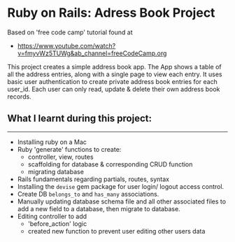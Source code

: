 # Ruby on Rails: Adress Book Project

Based on 'free code camp' tutorial found at
 - https://www.youtube.com/watch?v=fmyvWz5TUWg&ab_channel=freeCodeCamp.org


This project creates a simple address book app. 
The App shows a table of all the address entries, along with a single page to view each entry.
It uses basic user authentication to create private address book entries for each user_id.
Each user can only read, update & delete their own address book records.


## What I learnt during this project:
--------------------
- Installing ruby on a Mac
- Ruby 'generate' functions to create:
    - controller, view, routes
    - scaffolding for database & corresponding CRUD function
    - migrating database
- Rails fundamentals regarding partials, routes, syntax
- Installing the `devise` gem package for user login/ logout access control.
- Create DB `belongs_to` and `has_many` associations.
- Manually updating database schema file and all other associated files to add a new field to a database, then migrate to database.
- Editing controller to add 
    - 'before_action' logic 
    - created new function to prevent user editing other users data

 


